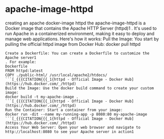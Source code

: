 # apache-image-httpd
creating an apache docker-image httpd
the apache-image-httpd is a Docker image that contains the Apache HTTP Server (httpd)1
. It's used to run Apache in a containerized environment, making it easy to deploy and manage web applications.
Here's how it works:
Pull the Image: You start by pulling the official httpd image from Docker Hub:
docker pull httpd
```[_{{{CITATION{{{_1{httpd - Official Image - Docker Hub](https://hub.docker.com/_/httpd)
Create a Dockerfile: You can create a Dockerfile to customize the Apache server1
. For example:
Dockerfile
FROM httpd:latest
COPY ./public-html/ /usr/local/apache2/htdocs/
```[_{{{CITATION{{{_1{httpd - Official Image - Docker Hub](https://hub.docker.com/_/httpd)
Build the Image: Use the docker build command to create your custom image:
docker build -t my-apache-image .
```[_{{{CITATION{{{_1{httpd - Official Image - Docker Hub](https://hub.docker.com/_/httpd)
Run the Container: Start a container from your image:
docker run -dit --name my-running-app -p 8080:80 my-apache-image
```[_{{{CITATION{{{_1{httpd - Official Image - Docker Hub](https://hub.docker.com/_/httpd)
Access Your Web Server: Open your web browser and navigate to http://localhost:8080 to see your Apache server in action1
